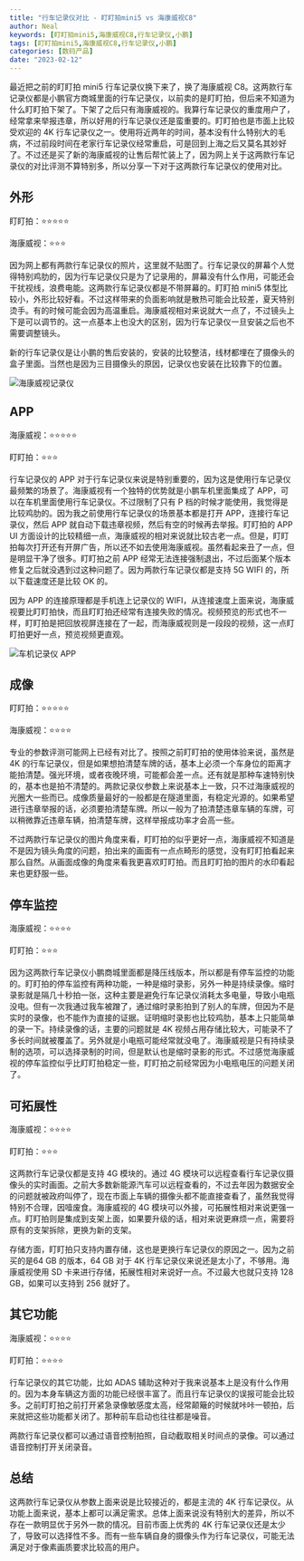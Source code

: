 ```yaml
---
title: "行车记录仪对比 - 盯盯拍mini5 vs 海康威视C8"
author: Neal
keywords: [盯盯拍mini5,海康威视C8,行车记录仪,小鹏]
tags: [盯盯拍mini5,海康威视C8,行车记录仪,小鹏]
categories: [数码产品]
date: "2023-02-12" 
---
```


最近把之前的盯盯拍 mini5 行车记录仪换下来了，换了海康威视 C8。这两款行车记录仪都是小鹏官方商城里面的行车记录仪，以前卖的是盯盯拍，但后来不知道为什么盯盯拍下架了。下架了之后只有海康威视的。我算行车记录仪的重度用户了，经常拿来举报违章，所以好用的行车记录仪还是蛮重要的。盯盯拍也是市面上比较受欢迎的 4K 行车记录仪之一。使用将近两年的时间，基本没有什么特别大的毛病，不过前段时间在老家行车记录仪经常重启，可是回到上海之后又莫名其妙好了。不过还是买了新的海康威视的让售后帮忙装上了，因为网上关于这两款行车记录仪的对比评测不算特别多，所以分享一下对于这两款行车记录仪的使用对比。

## 外形

盯盯拍：⭐⭐⭐⭐⭐

海康威视：⭐⭐⭐

因为网上都有两款行车记录仪的照片，这里就不贴图了。行车记录仪的屏幕个人觉得特别鸡肋的，因为行车记录仪只是为了记录用的，屏幕没有什么作用，可能还会干扰视线，浪费电能。这两款行车记录仪都是不带屏幕的。盯盯拍 mini5 体型比较小，外形比较好看。不过这样带来的负面影响就是散热可能会比较差，夏天特别烫手。有的时候可能会因为高温重启。海康威视相对来说就大一点了，不过镜头上下是可以调节的。这一点基本上也没大的区别，因为行车记录仪一旦安装之后也不需要调整镜头。

新的行车记录仪是让小鹏的售后安装的，安装的比较整洁，线材都埋在了摄像头的盒子里面。当然也是因为三目摄像头的原因，记录仪也安装在比较靠下的位置。

![海康威视记录仪](https://s2.loli.net/2023/02/17/S6xWJcVtYRzpUIm.jpg)

## APP

海康威视：⭐⭐⭐⭐⭐

盯盯拍：⭐⭐⭐

行车记录仪的 APP 对于行车记录仪来说是特别重要的，因为这是使用行车记录仪最频繁的场景了。海康威视有一个独特的优势就是小鹏车机里面集成了 APP，可以在车机里面使用行车记录仪。不过限制了只有 P 档的时候才能使用，我觉得是比较鸡肋的。因为我之前使用行车记录仪的场景基本都是打开 APP，连接行车记录仪，然后 APP 就自动下载违章视频，然后有空的时候再去举报。盯盯拍的 APP UI 方面设计的比较精细一点，海康威视的相对来说就比较古老一点。但是，盯盯拍每次打开还有开屏广告，所以还不如去使用海康威视。虽然看起来丑了一点，但是明显干净了很多。盯盯拍之前 APP 经常无法连接强制退出，不过后面某个版本修复之后就没遇到过这种问题了。因为两款行车记录仪都是支持 5G WIFI 的，所以下载速度还是比较 OK 的。

因为 APP 的连接原理都是手机连上记录仪的 WIFI，从连接速度上面来说，海康威视要比盯盯拍快，而且盯盯拍还经常有连接失败的情况。视频预览的形式也不一样，盯盯拍是把回放视屏连接在了一起，而海康威视则是一段段的视频，这一点盯盯拍更好一点，预览视频更直观。

![车机记录仪 APP](https://s2.loli.net/2023/02/17/4etHZ1jUbgFu5ok.jpg)

## 成像

盯盯拍：⭐⭐⭐⭐⭐

海康威视：⭐⭐⭐⭐

专业的参数评测可能网上已经有对比了。按照之前盯盯拍的使用体验来说，虽然是 4K 的行车记录仪，但是如果想拍清楚车牌的话，基本上必须一个车身位的距离才能拍清楚。强光环境，或者夜晚环境，可能都会差一点。还有就是那种车速特别快的，基本也是拍不清楚的。两款记录仪参数上来说基本上一致，只不过海康威视的光圈大一些而已。成像质量最好的一般都是在隧道里面，有稳定光源的。如果希望进行违章举报的话，必须要拍清楚车牌。所以一般为了拍清楚违章车辆的车牌，可以稍微靠近违章车辆，拍清楚车牌，这样举报成功率才会高一些。

不过两款行车记录仪的图片角度来看，盯盯拍的似乎更好一点，海康威视不知道是不是因为镜头角度的问题，拍出来的画面有一点点畸形的感觉，没有盯盯拍看起来那么自然。从画面成像的角度来看我更喜欢盯盯拍。而且盯盯拍的图片的水印看起来也更舒服一些。

## 停车监控

海康威视：⭐⭐⭐⭐

盯盯拍：⭐⭐⭐

因为这两款行车记录仪小鹏商城里面都是降压线版本，所以都是有停车监控的功能的。盯盯拍的停车监控有两种功能，一种是缩时录影，另外一种是持续录像。缩时录影就是隔几十秒拍一张，这种主要是避免行车记录仪消耗太多电量，导致小电瓶没电。但有一次我通过我车被蹭了，通过缩时录影拍到了别人的车牌，但因为不是实时的录像，也不能作为直接的证据。证明缩时录影也比较鸡肋，基本上只能简单的录一下。持续录像的话，主要的问题就是 4K 视频占用存储比较大，可能录不了多长时间就被覆盖了。另外就是小电瓶可能经常就没电了。海康威视是只有持续录制的选项，可以选择录制的时间，但是默认也是缩时录影的形式。不过感觉海康威视的停车监控似乎比盯盯拍稳定一些，盯盯拍之前经常因为小电瓶电压的问题关闭了。

## 可拓展性

海康威视：⭐⭐⭐⭐

盯盯拍：⭐⭐⭐

这两款行车记录仪都是支持 4G 模块的。通过 4G 模块可以远程查看行车记录仪摄像头的实时画面。之前大多数新能源汽车可以远程查看的，不过去年因为数据安全的问题就被政府叫停了，现在市面上车辆的摄像头都不能直接查看了，虽然我觉得特别不合理，因噎废食。海康威视的 4G 模块可以外接，可拓展性相对来说更强一点。盯盯拍则是集成到支架上面，如果要升级的话，相对来说更麻烦一点，需要将原有的支架拆除，更换为新的支架。

存储方面，盯盯拍只支持内置存储，这也是更换行车记录仪的原因之一。因为之前买的是64 GB 的版本，64 GB 对于 4K 行车记录仪来说还是太小了，不够用。海康威视使用 SD 卡来进行存储，拓展性相对来说好一点。不过最大也就只支持 128 GB，如果可以支持到 256 就好了。

## 其它功能

海康威视：⭐⭐⭐⭐

盯盯拍：⭐⭐⭐⭐

行车记录仪的其它功能，比如 ADAS 辅助这种对于我来说基本上是没有什么作用的。因为本身车辆这方面的功能已经很丰富了。而且行车记录仪的误报可能会比较多。之前盯盯拍之前打开紧急录像敏感度太高，经常颠簸的时候就咔咔一顿拍，后来就把这些功能都关闭了。那种前车启动也往往都是噪音。

两款行车记录仪都可以通过语音控制拍照，自动截取相关时间点的录像。可以通过语音控制打开关闭录音。

## 总结

这两款行车记录仪从参数上面来说是比较接近的，都是主流的 4K 行车记录仪。从功能上面来说，基本上都可以满足需求。总体上面来说没有特别大的差异，所以不存在一款明显优于另外一款的情况。目前市面上优秀的 4K 行车记录仪还是太少了，导致可以选择性不多。而有一些车辆自身的摄像头作为行车记录仪，可能无法满足对于像素画质要求比较高的用户。